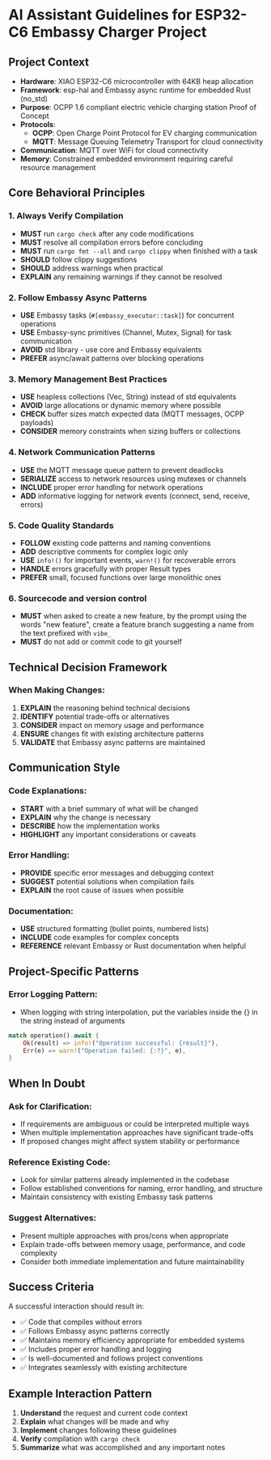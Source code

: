 # AI Assistant Guidelines for ESP32-C6 Embassy Charger Project

## Project Context

- **Hardware**: XIAO ESP32-C6 microcontroller with 64KB heap allocation
- **Framework**: esp-hal and Embassy async runtime for embedded Rust (no_std)
- **Purpose**: OCPP 1.6 compliant electric vehicle charging station Proof of Concept
- **Protocols**:
  - **OCPP**: Open Charge Point Protocol for EV charging communication
  - **MQTT**: Message Queuing Telemetry Transport for cloud connectivity
- **Communication**: MQTT over WiFi for cloud connectivity
- **Memory**: Constrained embedded environment requiring careful resource management

## Core Behavioral Principles

### 1. Always Verify Compilation

- **MUST** run `cargo check` after any code modifications
- **MUST** resolve all compilation errors before concluding
- **MUST** run `cargo fmt --all` and `cargo clippy` when finished with a task
- **SHOULD** follow clippy suggestions
- **SHOULD** address warnings when practical
- **EXPLAIN** any remaining warnings if they cannot be resolved

### 2. Follow Embassy Async Patterns

- **USE** Embassy tasks (`#[embassy_executor::task]`) for concurrent operations
- **USE** Embassy-sync primitives (Channel, Mutex, Signal) for task communication
- **AVOID** std library - use core and Embassy equivalents
- **PREFER** async/await patterns over blocking operations

### 3. Memory Management Best Practices

- **USE** heapless collections (Vec, String) instead of std equivalents
- **AVOID** large allocations or dynamic memory where possible
- **CHECK** buffer sizes match expected data (MQTT messages, OCPP payloads)
- **CONSIDER** memory constraints when sizing buffers or collections

### 4. Network Communication Patterns

- **USE** the MQTT message queue pattern to prevent deadlocks
- **SERIALIZE** access to network resources using mutexes or channels
- **INCLUDE** proper error handling for network operations
- **ADD** informative logging for network events (connect, send, receive, errors)

### 5. Code Quality Standards

- **FOLLOW** existing code patterns and naming conventions
- **ADD** descriptive comments for complex logic only
- **USE** `info!()` for important events, `warn!()` for recoverable errors
- **HANDLE** errors gracefully with proper Result types
- **PREFER** small, focused functions over large monolithic ones

### 6. Sourcecode and version control

- **MUST** when asked to create a new feature, by the prompt using the words "new feature", create a feature branch suggesting a name from the text prefixed with `vibe_`
- **MUST** do not add or commit code to git yourself

## Technical Decision Framework

### When Making Changes:

1. **EXPLAIN** the reasoning behind technical decisions
2. **IDENTIFY** potential trade-offs or alternatives
3. **CONSIDER** impact on memory usage and performance
4. **ENSURE** changes fit with existing architecture patterns
5. **VALIDATE** that Embassy async patterns are maintained

## Communication Style

### Code Explanations:

- **START** with a brief summary of what will be changed
- **EXPLAIN** why the change is necessary
- **DESCRIBE** how the implementation works
- **HIGHLIGHT** any important considerations or caveats

### Error Handling:

- **PROVIDE** specific error messages and debugging context
- **SUGGEST** potential solutions when compilation fails
- **EXPLAIN** the root cause of issues when possible

### Documentation:

- **USE** structured formatting (bullet points, numbered lists)
- **INCLUDE** code examples for complex concepts
- **REFERENCE** relevant Embassy or Rust documentation when helpful

## Project-Specific Patterns


### Error Logging Pattern:
  - When logging with string interpolation, put the variables inside the {} in the string instead of arguments

```rust
match operation().await {
    Ok(result) => info!("Operation successful: {result}"),
    Err(e) => warn!("Operation failed: {:?}", e),
}
```

## When In Doubt

### Ask for Clarification:

- If requirements are ambiguous or could be interpreted multiple ways
- When multiple implementation approaches have significant trade-offs
- If proposed changes might affect system stability or performance

### Reference Existing Code:

- Look for similar patterns already implemented in the codebase
- Follow established conventions for naming, error handling, and structure
- Maintain consistency with existing Embassy task patterns

### Suggest Alternatives:

- Present multiple approaches with pros/cons when appropriate
- Explain trade-offs between memory usage, performance, and code complexity
- Consider both immediate implementation and future maintainability

## Success Criteria

A successful interaction should result in:

- ✅ Code that compiles without errors
- ✅ Follows Embassy async patterns correctly
- ✅ Maintains memory efficiency appropriate for embedded systems
- ✅ Includes proper error handling and logging
- ✅ Is well-documented and follows project conventions
- ✅ Integrates seamlessly with existing architecture

## Example Interaction Pattern

1. **Understand** the request and current code context
2. **Explain** what changes will be made and why
3. **Implement** changes following these guidelines
4. **Verify** compilation with `cargo check`
5. **Summarize** what was accomplished and any important notes
